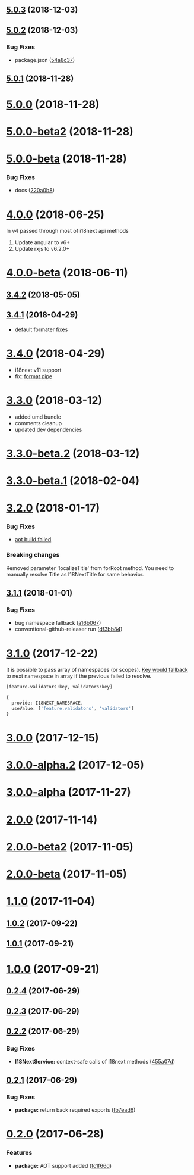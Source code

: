 ## [5.0.3](https://github.com/Romanchuk/angular-i18next/compare/v5.0.2...v5.0.3) (2018-12-03)



## [5.0.2](https://github.com/Romanchuk/angular-i18next/compare/v5.0.1...v5.0.2) (2018-12-03)


### Bug Fixes

* package.json ([54a8c37](https://github.com/Romanchuk/angular-i18next/commit/54a8c37))



## [5.0.1](https://github.com/Romanchuk/angular-i18next/compare/v5.0.0...v5.0.1) (2018-11-28)



# [5.0.0](https://github.com/Romanchuk/angular-i18next/compare/v5.0.0-beta2...v5.0.0) (2018-11-28)



# [5.0.0-beta2](https://github.com/Romanchuk/angular-i18next/compare/v5.0.0-beta...v5.0.0-beta2) (2018-11-28)



# [5.0.0-beta](https://github.com/Romanchuk/angular-i18next/compare/v4.0.0...v5.0.0-beta) (2018-11-28)


### Bug Fixes

* docs ([220a0b8](https://github.com/Romanchuk/angular-i18next/commit/220a0b8))



<a name="4.0.0"></a>
# [4.0.0](https://github.com/Romanchuk/angular-i18next/compare/v4.0.0-beta...v4.0.0) (2018-06-25)

In v4 passed through most of i18next api methods

1. Update angular to v6+
2. Update rxjs to v6.2.0+


<a name="4.0.0-beta"></a>
# [4.0.0-beta](https://github.com/Romanchuk/angular-i18next/compare/v3.4.2...v4.0.0-beta) (2018-06-11)



<a name="3.4.2"></a>
## [3.4.2](https://github.com/Romanchuk/angular-i18next/compare/v3.4.1...v3.4.2) (2018-05-05)



<a name="3.4.1"></a>
## [3.4.1](https://github.com/Romanchuk/angular-i18next/compare/v3.4.0...v3.4.1) (2018-04-29)

- default formater fixes


<a name="3.4.0"></a>
# [3.4.0](https://github.com/Romanchuk/angular-i18next/compare/v3.3.0...v3.4.0) (2018-04-29)

- i18next v11 support 
- fix: [format pipe](https://github.com/Romanchuk/angular-i18next/issues/15)


<a name="3.3.0"></a>
# [3.3.0](https://github.com/Romanchuk/angular-i18next/compare/v3.3.0-beta.2...v3.3.0) (2018-03-12)

- added umd bundle
- comments cleanup
- updated dev dependencies

<a name="3.3.0-beta.2"></a>
# [3.3.0-beta.2](https://github.com/Romanchuk/angular-i18next/compare/v3.3.0-beta.1...v3.3.0-beta.2) (2018-03-12)



<a name="3.3.0-beta.1"></a>
# [3.3.0-beta.1](https://github.com/Romanchuk/angular-i18next/compare/v3.2.0...v3.3.0-beta.1) (2018-02-04)



<a name="3.2.0"></a>
# [3.2.0](https://github.com/Romanchuk/angular-i18next/compare/v3.1.1...v3.2.0) (2018-01-17)

### Bug Fixes
* [aot build failed](Romanchuk/angular-i18next#10)

### Breaking changes

Removed parameter 'localizeTitle' from forRoot method.
You need to manually resolve Title as I18NextTitle for same behavior.


<a name="3.1.1"></a>
## [3.1.1](https://github.com/Romanchuk/angular-i18next/compare/v3.1.0...v3.1.1) (2018-01-01)


### Bug Fixes

* bug namespace fallback ([a16b067](https://github.com/Romanchuk/angular-i18next/commit/a16b067))
* conventional-github-releaser run ([df3bb84](https://github.com/Romanchuk/angular-i18next/commit/df3bb84))



<a name="3.1.0"></a>
# [3.1.0](https://github.com/Romanchuk/angular-i18next/compare/v3.0.0...v3.1.0) (2017-12-22)

It is possible to pass array of namespaces (or scopes). [Key would fallback](https://www.i18next.com/api.html#t) to next namespace in array if the previous failed to resolve.

`[feature.validators:key, validators:key]`
```typescript
{
  provide: I18NEXT_NAMESPACE,
  useValue: ['feature.validators', 'validators']
}
```

<a name="3.0.0"></a>
# [3.0.0](https://github.com/Romanchuk/angular-i18next/compare/v3.0.0-alpha.2...v3.0.0) (2017-12-15)



<a name="3.0.0-alpha.2"></a>
# [3.0.0-alpha.2](https://github.com/Romanchuk/angular-i18next/compare/v3.0.0-alpha...v3.0.0-alpha.2) (2017-12-05)



<a name="3.0.0-alpha"></a>
# [3.0.0-alpha](https://github.com/Romanchuk/angular-i18next/compare/v2.0.0...v3.0.0-alpha) (2017-11-27)



<a name="2.0.0"></a>
# [2.0.0](https://github.com/Romanchuk/angular-i18next/compare/v2.0.0-beta2...v2.0.0) (2017-11-14)



<a name="2.0.0-beta2"></a>
# [2.0.0-beta2](https://github.com/Romanchuk/angular-i18next/compare/v2.0.0-beta...v2.0.0-beta2) (2017-11-05)



<a name="2.0.0-beta"></a>
# [2.0.0-beta](https://github.com/Romanchuk/angular-i18next/compare/v1.1.0...v2.0.0-beta) (2017-11-05)



<a name="1.1.0"></a>
# [1.1.0](https://github.com/Romanchuk/angular-i18next/compare/v1.0.2...v1.1.0) (2017-11-04)



<a name="1.0.2"></a>
## [1.0.2](https://github.com/Romanchuk/angular-i18next/compare/v1.0.1...v1.0.2) (2017-09-22)



<a name="1.0.1"></a>
## [1.0.1](https://github.com/Romanchuk/angular-i18next/compare/v1.0.0...v1.0.1) (2017-09-21)



<a name="1.0.0"></a>
# [1.0.0](https://github.com/Romanchuk/angular-i18next/compare/v0.2.4...v1.0.0) (2017-09-21)



<a name="0.2.4"></a>
## [0.2.4](https://github.com/Romanchuk/angular-i18next/compare/v0.2.3...v0.2.4) (2017-06-29)



<a name="0.2.3"></a>
## [0.2.3](https://github.com/Romanchuk/angular-i18next/compare/v0.2.2...v0.2.3) (2017-06-29)



<a name="0.2.2"></a>
## [0.2.2](https://github.com/Romanchuk/angular-i18next/compare/v0.2.1...v0.2.2) (2017-06-29)


### Bug Fixes

* **I18NextService:** context-safe calls of i18next methods ([455a07d](https://github.com/Romanchuk/angular-i18next/commit/455a07d))



<a name="0.2.1"></a>
## [0.2.1](https://github.com/Romanchuk/angular-i18next/compare/v0.2.0...v0.2.1) (2017-06-29)


### Bug Fixes

* **package:** return back required exports ([fb7ead6](https://github.com/Romanchuk/angular-i18next/commit/fb7ead6))



<a name="0.2.0"></a>
# [0.2.0](https://github.com/Romanchuk/angular-i18next/compare/0.1.0...0.2.0) (2017-06-28)


### Features

* **package:** AOT support added ([fc1f66d](https://github.com/Romanchuk/angular-i18next/commit/fc1f66d))




